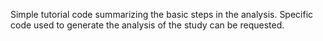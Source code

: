  Simple tutorial code summarizing the basic steps in the analysis. Specific code used to generate the analysis of the study can be requested. 
